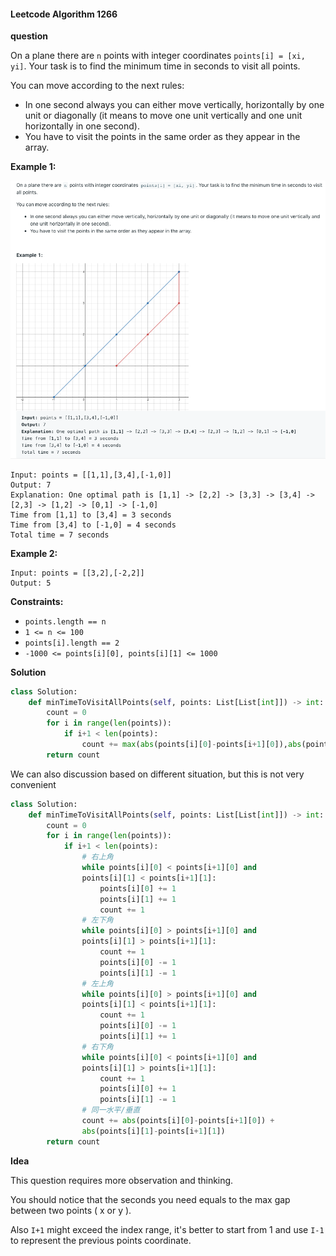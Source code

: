 #### Leetcode Algorithm 1266

**question**

On a plane there are `n` points with integer coordinates `points[i] = [xi, yi]`. Your task is to find the minimum time in seconds to visit all points.

You can move according to the next rules:

- In one second always you can either move vertically, horizontally by one unit or diagonally (it means to move one unit vertically and one unit horizontally in one second).
- You have to visit the points in the same order as they appear in the array.

 

**Example 1:**

![image-20191228120800112](00_pythonnote.assets/image-20191228120800112.png)

```
Input: points = [[1,1],[3,4],[-1,0]]
Output: 7
Explanation: One optimal path is [1,1] -> [2,2] -> [3,3] -> [3,4] -> [2,3] -> [1,2] -> [0,1] -> [-1,0]   
Time from [1,1] to [3,4] = 3 seconds 
Time from [3,4] to [-1,0] = 4 seconds
Total time = 7 seconds
```

**Example 2:**

```
Input: points = [[3,2],[-2,2]]
Output: 5
```

 

**Constraints:**

- `points.length == n`
- `1 <= n <= 100`
- `points[i].length == 2`
- `-1000 <= points[i][0], points[i][1] <= 1000`



**Solution**

```python
class Solution:
    def minTimeToVisitAllPoints(self, points: List[List[int]]) -> int:
        count = 0
        for i in range(len(points)):
            if i+1 < len(points):
                count += max(abs(points[i][0]-points[i+1][0]),abs(points[i][1]-points[i+1][1]))
        return count
```

We can also discussion based on different situation, but this is not very convenient

```python
class Solution:
    def minTimeToVisitAllPoints(self, points: List[List[int]]) -> int:
        count = 0
        for i in range(len(points)):
            if i+1 < len(points):
                # 右上角
                while points[i][0] < points[i+1][0] and 
                points[i][1] < points[i+1][1]:
                    points[i][0] += 1
                    points[i][1] += 1
                    count += 1
                # 左下角
                while points[i][0] > points[i+1][0] and 
                points[i][1] > points[i+1][1]:
                    count += 1
                    points[i][0] -= 1
                    points[i][1] -= 1
                # 左上角
                while points[i][0] > points[i+1][0] and 
                points[i][1] < points[i+1][1]:
                    count += 1
                    points[i][0] -= 1
                    points[i][1] += 1
                # 右下角
                while points[i][0] < points[i+1][0] and 
                points[i][1] > points[i+1][1]:
                    count += 1
                    points[i][0] += 1
                    points[i][1] -= 1
                # 同一水平/垂直
                count += abs(points[i][0]-points[i+1][0]) + 
                abs(points[i][1]-points[i+1][1])
        return count
```

**Idea**

This question requires more observation and thinking. 

You should notice that the seconds you need equals to the max gap between two points ( x or y ).



Also `I+1` might exceed the index range, it's better to start from 1 and use `I-1` to represent the previous points coordinate. 